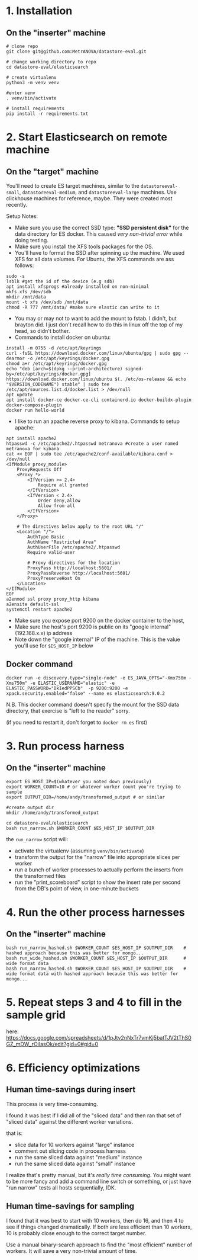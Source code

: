 # 1. Installation

## On the "inserter" machine

```
# clone repo
git clone git@github.com:MetrANOVA/datastore-eval.git

# change working directory to repo
cd datastore-eval/elasticsearch

# create virtualenv
python3 -m venv venv

#enter venv
. venv/bin/activate

# install requirements
pip install -r requirements.txt
```

# 2. Start Elasticsearch on remote machine

## On the "target" machine

You'll need to create ES target machines, similar to the `datastoreeval-small`, `datastoreeval-medium`, and `datastoreeval-large` machines. Use clickhouse machines for reference, maybe. They were created most recently.

Setup Notes:
- Make sure you use the correct SSD type: **"SSD persistent disk"** for the data directory for ES docker. This caused *very non-trivial error* while doing testing.
- Make sure you install the XFS tools packages for the OS.
- You'll have to format the SSD after spinning up the machine. We used XFS for all data volumes. For Ubuntu, the XFS commands are ass follows:
```
sudo -s
lsblk #get the id of the device (e.g sdb)
apt install xfsprogs #already installed on non-minimal
mkfs.xfs /dev/sdb
mkdir /mnt/data
mount -t xfs /dev/sdb /mnt/data
chmod -R 777 /mnt/data/ #make sure elastic can write to it
```
- You may or may not to want to add the mount to fstab. I didn't, but brayton did. I just don't recall how to do this in linux off the top of my head, so didn't bother.
- Commands to install docker on ubuntu:
```
install -m 0755 -d /etc/apt/keyrings
curl -fsSL https://download.docker.com/linux/ubuntu/gpg | sudo gpg --dearmor -o /etc/apt/keyrings/docker.gpg
chmod a+r /etc/apt/keyrings/docker.gpg
echo "deb [arch=$(dpkg --print-architecture) signed-by=/etc/apt/keyrings/docker.gpg] https://download.docker.com/linux/ubuntu $(. /etc/os-release && echo "$VERSION_CODENAME") stable" | sudo tee /etc/apt/sources.list.d/docker.list > /dev/null
apt update
apt install docker-ce docker-ce-cli containerd.io docker-buildx-plugin docker-compose-plugin
docker run hello-world
```
- I like to run an apache reverse proxy to kibana. Commands to setup apache:

```
apt install apache2
htpasswd -c /etc/apache2/.htpasswd metranova #create a user named metranova for kibana
cat << EOF | sudo tee /etc/apache2/conf-available/kibana.conf > /dev/null
<IfModule proxy_module>
    ProxyRequests Off
    <Proxy *>
        <IfVersion >= 2.4>
            Require all granted
        </IfVersion>
        <IfVersion < 2.4>
            Order deny,allow
            Allow from all
        </IfVersion>
    </Proxy>

    # The directives below apply to the root URL "/"
    <Location "/">
        AuthType Basic
        AuthName "Restricted Area"
        AuthUserFile /etc/apache2/.htpasswd
        Require valid-user

        # Proxy directives for the location
        ProxyPass http://localhost:5601/
        ProxyPassReverse http://localhost:5601/
        ProxyPreserveHost On
    </Location>
</IfModule>
EOF
a2enmod ssl proxy proxy_http kibana
a2ensite default-ssl
systemctl restart apache2
```


- Make sure you expose port 9200 on the docker container to the host,
- Make sure the host's port 9200 is public on its "google internal" (192.168.x.x) ip address
- Note down the "google internal" IP of the machine. This is the value you'll use for `$ES_HOST_IP` below

## Docker command

```
docker run -e discovery.type="single-node" -e ES_JAVA_OPTS="-Xmx750m -Xms750m" -e ELASTIC_USERNAME="elastic" -e ELASTIC_PASSWORD="DkIedPPSCb"  -p 9200:9200 -e xpack.security.enabled="false" --name es elasticsearch:9.0.2
```

N.B. This docker command doesn't specify the mount for the SSD data directory, that exercise is "left to the reader" sorry.

(if you need to restart it, don't forget to `docker rm es` first)

# 3. Run process harness

## On the "inserter" machine

```
export ES_HOST_IP=$(whatever you noted down previously)
export WORKER_COUNT=10 # or whatever worker count you're trying to sample
export OUTPUT_DIR=/home/andy/transformed_output # or similar

#create output dir
mkdir /home/andy/transformed_output

cd datastore-eval/elasticsearch
bash run_narrow.sh $WORKER_COUNT $ES_HOST_IP $OUTPUT_DIR
```

the `run_narrow` script will:
- activate the virtualenv (assuming `venv/bin/activate`)
- transform the output for the "narrow" file into appropriate slices per worker
- run a bunch of worker processes to actually perform the inserts from the transformed files
- run the "print_scoreboard" script to show the insert rate per second from the DB's point of view, in one-minute buckets

# 4. Run the other process harnesses

## On the "inserter" machine

```
bash run_narrow_hashed.sh $WORKER_COUNT $ES_HOST_IP $OUTPUT_DIR    # hashed approach because this was better for mongo...
bash run_wide_hashed.sh $WORKER_COUNT $ES_HOST_IP $OUTPUT_DIR      # wide format data
bash run_narrow_hashed.sh $WORKER_COUNT $ES_HOST_IP $OUTPUT_DIR    # wide format data with hashed approach because this was better for mongo...
```

# 5. Repeat steps 3 and 4 to fill in the sample grid

here: https://docs.google.com/spreadsheets/d/1pJtv2nNxTr7vmKj5batTJV2tThS0GZ_mDW_rOiIasOk/edit?gid=0#gid=0

# 6. Efficiency optimizations

## Human time-savings during insert

This process is very time-consuming.

I found it was best if I did all of the "sliced data" and then ran that set of "sliced data" against the different worker variations.

that is:

- slice data for 10 workers against "large" instance
- comment out slicing code in process harness
- run the same sliced data against "medium" instance
- run the same sliced data against "small" instance

I realize that's pretty manual, but it's *really time consuming*. You might want to be more fancy and add a command line switch or something, or just have "run narrow" tests all hosts sequentially, IDK.

## Human time-savings for sampling

I found that it was best to start with 10 workers, then do 16, and then 4 to see if things changed dramatically. If both are less efficient than 10 workers, 10 is probably close enough to the correct target number.

Use a manual binary-search approach to find the "most efficient" number of workers. It will save a very non-trivial amount of time.